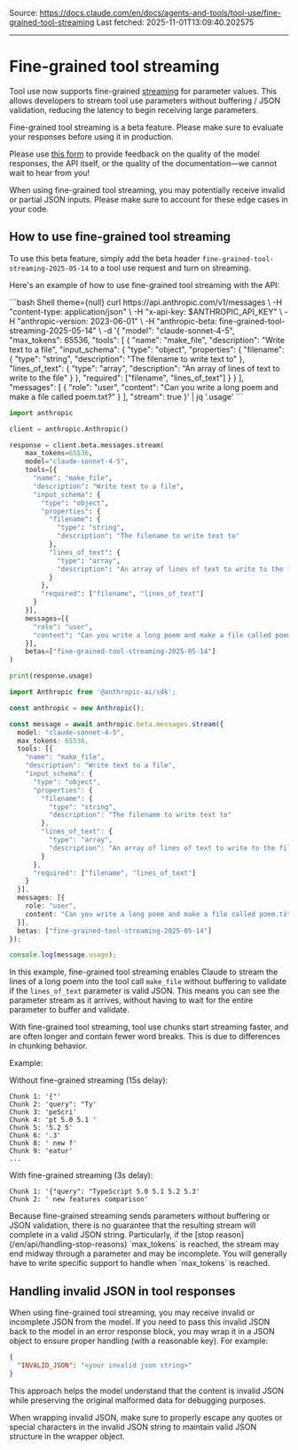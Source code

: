 Source: https://docs.claude.com/en/docs/agents-and-tools/tool-use/fine-grained-tool-streaming
Last fetched: 2025-11-01T13:09:40.202575

---

# Fine-grained tool streaming

Tool use now supports fine-grained [streaming](/en/docs/build-with-claude/streaming) for parameter values. This allows developers to stream tool use parameters without buffering / JSON validation, reducing the latency to begin receiving large parameters.

<Note>
  Fine-grained tool streaming is a beta feature. Please make sure to evaluate your responses before using it in production.

  Please use [this form](https://forms.gle/D4Fjr7GvQRzfTZT96) to provide feedback on the quality of the model responses, the API itself, or the quality of the documentation—we cannot wait to hear from you!
</Note>

<Warning>
  When using fine-grained tool streaming, you may potentially receive invalid or partial JSON inputs. Please make sure to account for these edge cases in your code.
</Warning>

## How to use fine-grained tool streaming

To use this beta feature, simply add the beta header `fine-grained-tool-streaming-2025-05-14` to a tool use request and turn on streaming.

Here's an example of how to use fine-grained tool streaming with the API:

<CodeGroup>
  ```bash Shell theme={null}
  curl https://api.anthropic.com/v1/messages \
    -H "content-type: application/json" \
    -H "x-api-key: $ANTHROPIC_API_KEY" \
    -H "anthropic-version: 2023-06-01" \
    -H "anthropic-beta: fine-grained-tool-streaming-2025-05-14" \
    -d '{
      "model": "claude-sonnet-4-5",
      "max_tokens": 65536,
      "tools": [
        {
          "name": "make_file",
          "description": "Write text to a file",
          "input_schema": {
            "type": "object",
            "properties": {
              "filename": {
                "type": "string",
                "description": "The filename to write text to"
              },
              "lines_of_text": {
                "type": "array",
                "description": "An array of lines of text to write to the file"
              }
            },
            "required": ["filename", "lines_of_text"]
          }
        }
      ],
      "messages": [
        {
          "role": "user",
          "content": "Can you write a long poem and make a file called poem.txt?"
        }
      ],
      "stream": true
    }' | jq '.usage'
  ```

  ```Python Python theme={null}
  import anthropic

  client = anthropic.Anthropic()

  response = client.beta.messages.stream(
      max_tokens=65536,
      model="claude-sonnet-4-5",
      tools=[{
        "name": "make_file",
        "description": "Write text to a file",
        "input_schema": {
          "type": "object",
          "properties": {
            "filename": {
              "type": "string",
              "description": "The filename to write text to"
            },
            "lines_of_text": {
              "type": "array",
              "description": "An array of lines of text to write to the file"
            }
          },
          "required": ["filename", "lines_of_text"]
        }
      }],
      messages=[{
        "role": "user",
        "content": "Can you write a long poem and make a file called poem.txt?"
      }],
      betas=["fine-grained-tool-streaming-2025-05-14"]
  )

  print(response.usage)
  ```

  ```TypeScript TypeScript theme={null}
  import Anthropic from '@anthropic-ai/sdk';

  const anthropic = new Anthropic();

  const message = await anthropic.beta.messages.stream({
    model: "claude-sonnet-4-5",
    max_tokens: 65536,
    tools: [{
      "name": "make_file",
      "description": "Write text to a file",
      "input_schema": {
        "type": "object",
        "properties": {
          "filename": {
            "type": "string",
            "description": "The filename to write text to"
          },
          "lines_of_text": {
            "type": "array",
            "description": "An array of lines of text to write to the file"
          }
        },
        "required": ["filename", "lines_of_text"]
      }
    }],
    messages: [{ 
      role: "user", 
      content: "Can you write a long poem and make a file called poem.txt?" 
    }],
    betas: ["fine-grained-tool-streaming-2025-05-14"]
  });

  console.log(message.usage);
  ```
</CodeGroup>

In this example, fine-grained tool streaming enables Claude to stream the lines of a long poem into the tool call `make_file` without buffering to validate if the `lines_of_text` parameter is valid JSON. This means you can see the parameter stream as it arrives, without having to wait for the entire parameter to buffer and validate.

<Note>
  With fine-grained tool streaming, tool use chunks start streaming faster, and are often longer and contain fewer word breaks. This is due to differences in chunking behavior.

  Example:

  Without fine-grained streaming (15s delay):

  ```
  Chunk 1: '{"'
  Chunk 2: 'query": "Ty'
  Chunk 3: 'peScri'
  Chunk 4: 'pt 5.0 5.1 '
  Chunk 5: '5.2 5'
  Chunk 6: '.3'
  Chunk 8: ' new f'
  Chunk 9: 'eatur'
  ...
  ```

  With fine-grained streaming (3s delay):

  ```
  Chunk 1: '{"query": "TypeScript 5.0 5.1 5.2 5.3'
  Chunk 2: ' new features comparison'
  ```
</Note>

<Warning>
  Because fine-grained streaming sends parameters without buffering or JSON validation, there is no guarantee that the resulting stream will complete in a valid JSON string.
  Particularly, if the [stop reason](/en/api/handling-stop-reasons) `max_tokens` is reached, the stream may end midway through a parameter and may be incomplete. You will generally have to write specific support to handle when `max_tokens` is reached.
</Warning>

## Handling invalid JSON in tool responses

When using fine-grained tool streaming, you may receive invalid or incomplete JSON from the model. If you need to pass this invalid JSON back to the model in an error response block, you may wrap it in a JSON object to ensure proper handling (with a reasonable key). For example:

```json  theme={null}
{
  "INVALID_JSON": "<your invalid json string>"
}
```

This approach helps the model understand that the content is invalid JSON while preserving the original malformed data for debugging purposes.

<Note>
  When wrapping invalid JSON, make sure to properly escape any quotes or special characters in the invalid JSON string to maintain valid JSON structure in the wrapper object.
</Note>
